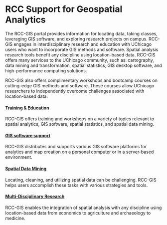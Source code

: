 # RCC Support for Geospatial Analytics

The RCC-GIS portal provides information for locating data, taking classes, leveraging GIS software, and exploring research projects on campus. RCC-GIS engages in interdisciplinary research and education with UChicago users who want to incorporate GIS methods and software. Spatial analysis research tools benefit any discipline using location-based data. RCC-GIS offers many services to the UChicago community, such as: cartography, data mining and transformation, spatial statistics, GIS desktop software, and high-performance computing solutions.

RCC-GIS also offers complimentary workshops and bootcamp courses on cutting-edge GIS methods and software. These courses allow UChicago researchers to independently overcome challenges associated with location-based data.

#### [Training &amp; Education]()

RCC-GIS offers training and workshops on a variety of topics relevant to spatial analytics, GIS software, spatial statistics, and spatial data mining.

#### [GIS software support]()

RCC-GIS distributes and supports various GIS software platforms for analytics and map creation on a personal computer or in a server-based environment.

#### [Spatial Data Mining]()

Locating, cleaning, and utilizing spatial data can be challenging. RCC-GIS helps users accomplish these tasks with various strategies and tools.

#### [Multi-Disciplinary Research]()

RCC-GIS enables the integration of spatial analysis with any discipline using location-based data from economics to agriculture and archaeology to medicine.
